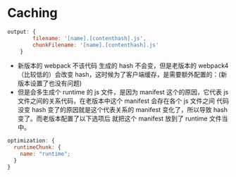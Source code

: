 # Caching

```javascript
output: {
		filename: '[name].[contenthash].js',
		chunkFilename: '[name].[contenthash].js'
	}
```

- 新版本的 webpack 不该代码 生成的 hash 不会变，但是老版本的 webpack4（比较低的）会改变 hash，这时候为了客户端缓存，是需要额外配置的：(新版本设置了也没有问题)
- 但是会多生成个 runtime 的 js 文件，是因为 manifest 这个的原因，它代表 js 文件之间的关系代码，在老版本中这个 manifest 会存在各个 js 文件之间 代码没变 hash 变了的原因就是这个代表关系的 manifest 变化了，所以导致 hash 变了。而老版本配置了以下选项后 就把这个 manifest 放到了 runtime 文件当中。

```javascript
optimization: {
  runtimeChunk: {
    name: "runtime";
  }
}
```
